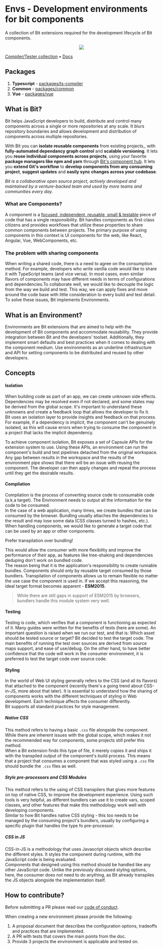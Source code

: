 # Envs - Development environments for bit components

A collection of Bit extensions required for the development lifecycle of Bit components.

<p align="center">
  <a href="https://bit.dev/bit/envs"><img src="https://storage.googleapis.com/bit-docs/Screen%20Shot%202019-06-06%20at%201.26.32%20PM.png"></a>
</p>

[Compiler/Tester collection](https://bit.dev/bit/envs) • [Docs](https://docs.bit.dev/docs/building-components.html)

## Packages

1. **Typescript** - [packages/ts-compiler](https://github.com/teambit/envs/tree/master/packages/ts-compiler)
2. **Common** - [packages/common](https://github.com/teambit/envs/tree/master/packages/common)
3. **Vue** - [packages/vue](https://github.com/teambit/envs/tree/master/packages/vue)

## What is Bit?

Bit helps JavaScript developers to build, distribute and control many components across a single or more repositories at any scale. It blurs repository boundaries and allows development and distribution of components across multiple repositories. 

With Bit you can **isolate reusable components** from existing projects,, with **fully-automated dependancy graph control** and **scalable versioning**. It lets you **reuse individual components across projects**, using your favorite **package managers like npm and yarn** through [Bit's component hub](https://bit.dev). It lets you **extend Git's workflow** to **develop components from any consuming project**, **suggest updates** and **easily sync changes across your codebase**.

*Bit is a collaborative open source project, actively developed and maintained by a venture-backed team and used by more teams and communities every day.*

### What are Components?

A component is a [focused, independent, reusable, small & testable](https://addyosmani.com/first/) piece of code that has a single responsibility. Bit handles components as first-class citizens and provides workflows that utilize these properties to share common components between projects. The primary purpose of using components in this context is UI components for the web, like React, Angular, Vue, WebComponents, etc.

### The problem with sharing components

When writing a shared code, there is a need to agree on the consumption method. For example, developers who write vanilla code would like to share it with TypeScript teams (and vice versa). In most cases, even similar flavors of components may have different needs in terms of configurations and dependencies.To collaborate well, we would like to decouple the logic from the way we build and test. This way, we can apply fixes and move around the code base with little consideration to every build and test detail. To solve these issues, Bit implements Environments.

## What is an Environment?

Environments are Bit extensions that are aimed to help with the development of Bit components and accommodate reusability. They provide integration between Bit and the developers' toolset. Additionally, they implement smart defaults and best practices when it comes to dealing with the component medium. Use environments as an underline infrastructure and API for setting components to be distributed and reused by other developers.

## Concepts

#### Isolation

When building code as part of an app, we can create unknown side effects. Dependencies may be resolved even if not declared, and some states may be derived from the global scope. It's important to understand these unknowns and create a feedback loop that allows the developer to fix it.  
Bit uses an isolation layer to provide insights and feedback on that process. For example, if a dependency is implicit, the component can't be genuinely isolated, as this will cause errors when trying to consume the component in a project that lacks the implicit dependency.

To achieve component isolation, Bit exposes a set of Capsule APIs for the extension system to use. Using these APIs, an environment can run the component's build and test pipelines detached from the original workspace.  
Any gap between results in the workspace and the results of the environment pipe shows that there will be an issue with reusing the component. The developer can then apply changes and repeat the process until they get the desirable results.

#### Compilation

Compilation is the process of converting source code to consumable code (a.k.a target). The Environment needs to output all the information for the code to be consumed.  
In the case of a web application, many times, we create bundles that can be consumed by the browser. Bundling usually attaches the dependencies to the result and may lose some data (CSS classes turned to hashes, etc.). When handling components, we would like to generate a target code that can be used by an app or other components.

Prefer transpilation over bundling!

This would allow the consumer with more flexibility and improve the performance of their app, as features like tree-shaking and dependencies deduping don't work on bundled code.  
The reason being that it is the application's responsibility to create runnable bundles. Components should only by reusable target consumed by those bundlers. Transpilation of components allows us to remain flexible no matter the use case the component is used in. If we accept this reasoning, the ideal target format becomes apparent - **ESM2015**.

> While there are still gaps in support of ESM2015 by browsers, bundlers handle this module system very well.

#### Testing

Testing is code, which verifies that a component is functioning as expected of it. Many guides were written for the benefits of tests (here are some). An important question is raised when we run our test, and that is: Which asset should be tested source or target? Bit decided to test the target code. The main benefits of running the test over sources are derived from source maps support, and ease of use/debug. On the other hand, to have better confidence that the code will work in the consumer environment, it is preferred to test the target code over source code.

#### Styling

In the world of Web UI styling generally refers to the CSS (and all its flavors) that attached to the component (recently there's a going trend about CSS-in-JS, more about that later). It is essential to understand how the sharing of components works with the different techniques of styling in Web development. Each technique affects the consumer differently.  
Bit supports all standard practices for style management.

##### Native CSS

This method refers to having a basic `.css` file alongside the component. While there are inherent issues with the global scope, which makes it not the recommended way for components, some projects still prefer this method.  
When a Bit extension finds this type of file, it merely copies it and ships it with the transpiled output of the component's build process. This means that a project that consumes a component that was styled using a `.css` file should bundle the `.css` files as well.

##### Style pre-processors and CSS Modules

This method refers to the using of CSS transpilers that gives more features on top of native CSS, to improve the development experience. Using such tools is very helpful, as different bundlers can use it to create vars, scoped classes, and other features that make this methodology work well with developing components.  
Similar to how Bit handles native CSS styling - this too needs to be managed by the consuming project's bundlers, usually by configuring a specific plugin that handles the type fo pre-processor.

##### CSS in JS

CSS-in-JS is a methodology that uses Javascript objects which describe the different styles. It styles the component during runtime, with the JavaScript code is being evaluated.  
Components that designed using this method should be handled like any other JavaScript code. Unlike the previously discussed styling options, here, the consumer does not need to do anything, as Bit already transpiles the JS objects alongside the implementation itself.

## How to contribute?

Before submitting a PR please read our [code of conduct](https://github.com/teambit/bit/blob/master/CODE_OF_CONDUCT.md).

When creating a new environment please provide the following:

1. A proposal document that describes the configuration options, tradeoffs and practices that are implemented.
2. A PR with tests that covers the main points from the doc.
3. Provide 3 projects the environment is applicable and tested on.
